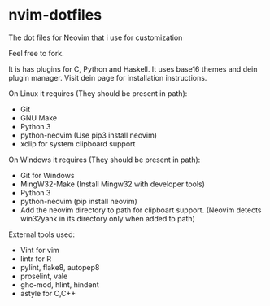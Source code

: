 # nvim-dotfiles
The dot files for Neovim that i use for customization

Feel free to fork.

It is has plugins for C, Python and Haskell.
It uses base16 themes and dein plugin manager. Visit dein page for installation instructions.

On Linux it requires (They should be present in path):
 - Git
 - GNU Make
 - Python 3
 - python-neovim (Use pip3 install neovim)
 - xclip for system clipboard support

On Windows it requires (They should be present in path):
 - Git for Windows
 - MingW32-Make (Install Mingw32 with developer tools)
 - Python 3
 - python-neovim (pip install neovim)
 - Add the neovim directory to path for clipboart support.
 (Neovim detects win32yank in its directory only when added to path)

External tools used:
 - Vint for vim
 - lintr for R
 - pylint, flake8, autopep8
 - proselint, vale
 - ghc-mod, hlint, hindent
 - astyle for C,C++

